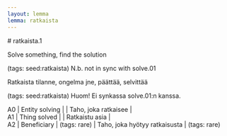 ```yaml
---
layout: lemma
lemma: ratkaista
---
```


<div class="sense">
# <span class="sensename">ratkaista.1</span>

<span class="description">Solve something, find the solution</span>

(tags: seed:ratkaista) N.b. not in sync with solve.01

<span class="description">Ratkaista tilanne, ongelma jne, päättää, selvittää</span>

(tags: seed:ratkaista) Huom! Ei synkassa solve.01:n kanssa.

A0 | Entity solving |   | Taho, joka ratkaisee |  
A1 | Thing solved |   | Ratkaistu asia |  
A2 | Beneficiary | (tags: rare) | Taho, joka hyötyy ratkaisusta | (tags: rare)

</div>

